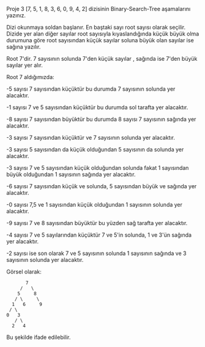 Proje 3
[7, 5, 1, 8, 3, 6, 0, 9, 4, 2] dizisinin Binary-Search-Tree aşamalarını yazınız.

Dizi okunmaya soldan başlanır. En baştaki sayı root sayısı olarak seçilir. Dizide yer alan diğer sayılar root sayısıyla kıyaslandığında küçük büyük olma durumuna göre root sayısından küçük sayılar soluna büyük olan sayılar ise sağına yazılır.


Root 7'dir. 7 sayısının solunda 7'den küçük sayılar , sağında ise 7'den büyük sayılar yer alır.

Root 7 aldığımızda:

-5 sayısı 7 sayısından küçüktür bu durumda 7 sayısının solunda yer alacaktır.

-1 sayısı 7 ve 5 sayısından küçüktür bu durumda sol tarafta yer alacaktır.

-8 sayısı 7 sayısından büyüktür bu durumda 8 sayısı 7 sayısının sağında yer alacaktır.

-3 sayısı 7 sayısından küçüktür ve 7 sayısının solunda yer alacaktır.

-3 sayısı 5 sayısından da küçük olduğundan 5 sayısının da solunda yer alacaktır.

-3 sayısı 7 ve 5 sayısından küçük olduğundan solunda fakat 1 sayısından büyük olduğundan 1 sayısının sağında yer alacaktır.

-6 sayısı 7 sayısından küçük ve solunda, 5 sayısından büyük ve sağında yer alacaktır.

-0 sayısı 7,5 ve 1 sayısından küçük olduğundan 1 sayısının solunda yer alacaktır.

-9 sayısı 7 ve 8 sayısından büyüktür bu yüzden sağ tarafta yer alacaktır.

-4 sayısı 7 ve 5 sayılarından küçüktür 7 ve 5'in solunda, 1 ve 3'ün sağında yer alacaktır.

-2 sayısı ise son olarak 7 ve 5 sayısının solunda 1 sayısının sağında ve 3 sayısının solunda yer alacaktır.
 
Görsel olarak:


           7
         /   \
        5     8
       / \     \
      1   6     9
     / \     
    0   3
       / \
      2   4 

Bu şekilde ifade edilebilir.
